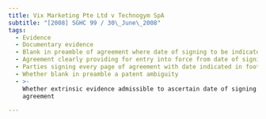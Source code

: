 ```yaml
---
title: Vix Marketing Pte Ltd v Technogym SpA
subtitle: "[2008] SGHC 99 / 30\_June\_2008"
tags:
  - Evidence
  - Documentary evidence
  - Blank in preamble of agreement where date of signing to be indicated
  - Agreement clearly providing for entry into force from date of signing
  - Parties signing every page of agreement with date indicated in footer
  - Whether blank in preamble a patent ambiguity
  - >-
    Whether extrinsic evidence admissible to ascertain date of signing of
    agreement

---
```


